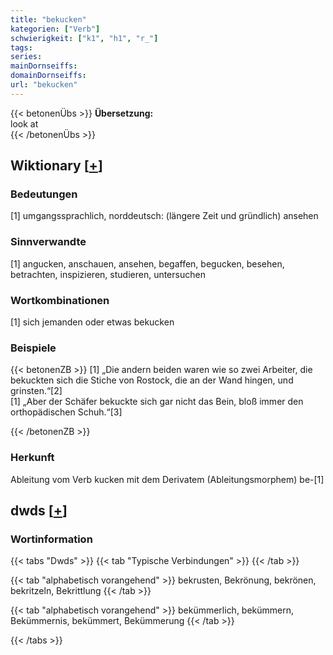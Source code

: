 ```yaml
---
title: "bekucken"
kategorien: ["Verb"]
schwierigkeit: ["k1", "h1", "r_"]
tags:
series:
mainDornseiffs:
domainDornseiffs:
url: "bekucken"
---
```


{{< betonenÜbs >}}
**Übersetzung:**  
look at  
{{< /betonenÜbs >}}

## Wiktionary [[+](https://de.wiktionary.org/wiki/bekucken)]

### Bedeutungen
[1] umgangssprachlich, norddeutsch: (längere Zeit und gründlich) ansehen  

### Sinnverwandte
[1] angucken, anschauen, ansehen, begaffen, begucken, besehen, betrachten, inspizieren, studieren, untersuchen  

### Wortkombinationen
[1] sich jemanden oder etwas bekucken  

### Beispiele
{{< betonenZB >}}
[1] „Die andern beiden waren wie so zwei Arbeiter, die bekuckten sich die Stiche von Rostock, die an der Wand hingen, und grinsten.“[2]  
[1] „Aber der Schäfer bekuckte sich gar nicht das Bein, bloß immer den orthopädischen Schuh.“[3]  

{{< /betonenZB >}}
### Herkunft
Ableitung vom Verb kucken mit dem Derivatem (Ableitungsmorphem) be-[1]  



## dwds [[+](https://www.dwds.de/wb/bekucken)]

### Wortinformation
{{< tabs "Dwds" >}}
{{< tab "Typische Verbindungen" >}}
{{< /tab >}}

{{< tab "alphabetisch vorangehend" >}}
bekrusten, Bekrönung, bekrönen, bekritzeln, Bekrittlung
{{< /tab >}}

{{< tab "alphabetisch vorangehend" >}}
bekümmerlich, bekümmern, Bekümmernis, bekümmert, Bekümmerung
{{< /tab >}}

{{< /tabs >}}

